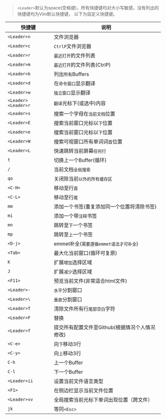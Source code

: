 > `<Leader>`默认为space(空格键)，所有快捷键均对大小写敏感，没有列出的快捷键均为Vim默认快捷键， 以下为自定义快捷键。

快捷键 | 说明 
----|------
`<Leader>n` | 文件浏览器
`<Leader>c` | `CtrlP`文件浏览器
`<Leader>r` | `最近打开`的文件列表 
`<Leader>m` | `最近打开`的文件列表(CtrlP)
`<Leader>b` | 列出`所有`Buffers
`<Leader>d` | 在`命令窗口`显示翻译
`<Leader>w` | `独立窗口`显示翻译 
`<Leader><Leader>r` | `翻译`光标下(或选中)内容
`<Leader>s` | 搜索一个字母在`当前文档`位置
`<Leader>E` | 搜索当前窗口光标以`下`位置 
`<Leader>e` | 搜索当前窗口光标以`下`位置 
`<Leader>W` | 搜索可视窗口所有单词词`首`位置
`<Leader>L` | 快速跳转当前屏幕`任何行` 
`t` | 切换上一个Buffer(循环)
`/` | 当前文档`全局搜索`
`qo` | 关闭除当前`以外的所有缓存区`
`<C-H>` | 移动至行`首`
`<C-L>` | 移动至行`尾`
`mm`| 添加一个书签(重复添加同一个位置将清除书签)
`mi`| 添加一个带`注释`书签
`mn`| 跳转至`下`一个书签 
`mp`| 跳转至`上`一个书签 
`<D-j>` | emmet补全(`需要遵循emmet语法才可补全`)
`<Tab>` | 最大化当前窗口(循环可复原)
`K` | 扩展`增加`选择区域
`J` | 扩展`减少`选择区域 
`<F11>` | 预览当前文件(非常适合html文件)
`<Leader>-` | `水平`分割窗口
`<Leader>\` | `垂直`分割窗口
`<Leader>T` | 清除文件所有行`尾部空白`字符
`<Leader>F` | 替换
`<Leader>f` | 提交所有配置文件至Github(根据情况个人情况修改)
`<C-e>` | 向`下`移动3行
`<C-y>` | 向`上`移动3行
`C-h` | 上一个Buffer
`C-l` | 下一个Buffer
`<Leader>ii` | 设置当前文件语言类型
`<F1>` | 在侧边栏显示当前文件位置 
`<Leader>vv` | 全局搜索当前光标下单词出现位置（跨文件）
`jk` | 等同`<Esc>`

